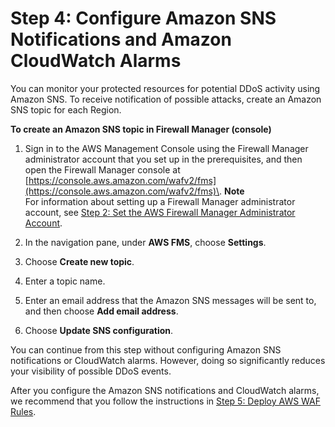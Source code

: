 # Step 4: Configure Amazon SNS Notifications and Amazon CloudWatch Alarms<a name="get-started-fms-shield-cloudwatch"></a>

You can monitor your protected resources for potential DDoS activity using Amazon SNS\. To receive notification of possible attacks, create an Amazon SNS topic for each Region\.<a name="get-started-fms-shield-sns-procedure"></a>

**To create an Amazon SNS topic in Firewall Manager \(console\)**

1. Sign in to the AWS Management Console using the Firewall Manager administrator account that you set up in the prerequisites, and then open the Firewall Manager console at [https://console.aws.amazon.com/wafv2/fms](https://console.aws.amazon.com/wafv2/fms)\. 
**Note**  
For information about setting up a Firewall Manager administrator account, see [Step 2: Set the AWS Firewall Manager Administrator Account](enable-integration.md)\.

1. In the navigation pane, under **AWS FMS**, choose **Settings**\.

1. Choose **Create new topic**\.

1. Enter a topic name\.

1. Enter an email address that the Amazon SNS messages will be sent to, and then choose **Add email address**\.

1. Choose **Update SNS configuration**\.

You can continue from this step without configuring Amazon SNS notifications or CloudWatch alarms\. However, doing so significantly reduces your visibility of possible DDoS events\.

After you configure the Amazon SNS notifications and CloudWatch alarms, we recommend that you follow the instructions in [Step 5: Deploy AWS WAF Rules](get-started-fms-shield-deploy-waf-automations.md)\.